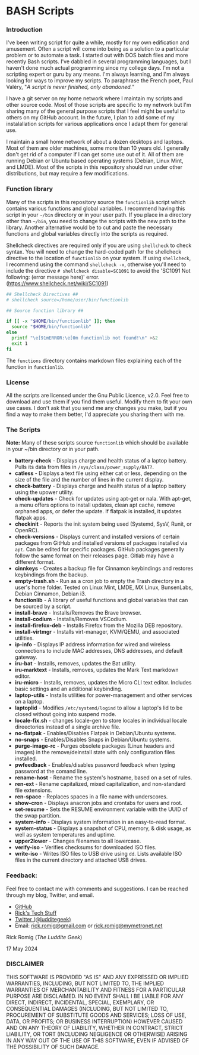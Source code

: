 # BASH Scripts

### Introduction
I've been writing script for quite a while, mostly for my own edification and amusement. Often a script will come into being as a solution to a particular problem or to automate a task. I started out with DOS batch files and more recently Bash scripts. I've dabbled in several programming languages, but I haven't done much actual programming since my college days. I'm not a scripting expert or guru by any means. I'm always learning, and I'm always looking for ways to improve my scripts. To paraphrase the French poet, Paul Valéry, "*A script is never finished, only abandoned.*"

I have a git server on my home network where I maintain my scripts and other source code. Most of those scripts are specific to my network but I'm sharing many of the general purpose scripts that I feel might be useful to others on my GitHub account. In the future, I plan to add some of my instalallation scripts for various applications once I adapt them for general use.

I maintain a small home network of about a dozen desktops and laptops. Most of them are older machines, some more than 10 years old. I generally don't get rid of a computer if I can get some use out of it. All of them are running Debian or Ubuntu based operating systems (Debian, Linux Mint, and LMDE). Most of the scripts in this repository should run under other distributions, but may require a few modifications.

### Function library
Many of the scripts in this repository source the `functionlib` script which contains various functions and global variables. I recommend having this script in your `~/bin` directory or in your user path. If you place in a directory other than `~/bin`, you need to change the scripts with the new path to the library. Another alternative would be to cut and paste the necessary functions and global variables directly into the scripts as required.

Shellcheck directives are required only if you are using `shellcheck` to check syntax. You will need to change the hard-coded path for the shellcheck directive to the location of `functionlib` on your system. If using `shellcheck`, I recommend using the command `shellcheck -x`, otherwise you'll need to include the directive `# shellcheck disable=SC1091` to avoid the 'SC1091 Not following: (error message here)' error. (https://www.shellcheck.net/wiki/SC1091)
```bash
## Shellcheck Directives ##
# shellcheck source=/home/user/bin/functionlib

## Source function library ##

if [[ -x "$HOME/bin/functionlib" ]]; then
  source "$HOME/bin/functionlib"
else
  printf "\e[91mERROR:\e[0m functionlib not found!\n" >&2
  exit 1
fi
```

The `functions` directory contains markdown files explaining each of the function in `functionlib`.

### License
All the scripts are licensed under the Gnu Public Licence, v2.0. Feel free to download and use them if you find them useful. Modify them to fit your own use cases. I don't ask that you send me any changes you make, but if you find a way to make them better, I'd appreciate you sharing them with me.

### The Scripts
**Note:** Many of these scripts source `functionlib` which should be available in your ~/bin directory or in your path.
- **battery-check** - Displays charge and health status of a laptop battery. Pulls its data from files in `/sys/class/power_supply/BAT?`.
- **catless** - Displays a text file using either cat or less, depending on the size of the file and the number of lines in the current display.
- **check-battery** - Displays charge and health status of a laptop battery using the upower utility.
- **check-updates** - Check for updates using apt-get or nala. With apt-get, a menu offers options to install updates, clean apt cache, remove orphaned apps, or defer the update. If flatpak is installed, it updates flatpak apps.
- **checkinit** - Reports the init system being used (Systemd, SysV, Runit, or OpenRC).
- **check-versions** - Displays current and installed versions of certain packages from GitHub and installed versions of packages installed via `apt`. Can be edited for specific packages. GitHub packages generally follow the same format on their releases page. Gitlab may have a different format.
- **cinnkeys** - Creates a backup file for Cinnamon keybindings and restores keybindings from the backup.
- **empty-trash.sh** - Run as a cron job to empty the Trash directory in a user's home folder. Tested on Linux Mint, LMDE, MX Linux, BunsenLabs, Debian Cinnamon, Debian i3.
- **functionlib** - A library of useful functions and global variables that can be sourced by a script.
- **install-brave** - Installs/Removes the Brave browser.
- **install-codium** - Installs/Removes VSCodium.
- **install-firefox-deb** - Installs Firefox from the Mozilla DEB repository.
- **install-virtmgr** - Installs virt-manager, KVM/QEMU, and associated utilities.
- **ip-info** - Displays IP address information for wired and wireless connections to include MAC addresses, DNS addresses, and default gateway.
- **iru-bat** - Installs, removes, updates the Bat utility.
- **iru-marktext** - Installs, removes, updates the Mark Text markdown editor.
- **iru-micro** - Installs, removes, updates the Micro CLI text editor. Includes basic settings and an additional keybinding.
- **laptop-utils** - Installs utilities for power-management and other services on a laptop.
- **laptoplid** - Modifies `/etc/systemd/logind` to allow a laptop's lid to be closed without going into suspend mode.
- **locale-fix.sh** - changes locale-gen to store locales in individual locale direectories instead of a single archive file.
- **no-flatpak** - Enables/Disables Flatpak in Debian/Ubuntu systems.
- **no-snaps** - Enables/Disables Snaps in Debian/Ubuntu systems.
- **purge-image-rc** - Purges obsolete packages (Linux headers and images) in the remove/deinstall state with only configuration files installed.
- **pwfeedback** - Enables/disables password feedback when typing password at the comand line.
- **rename-host** - Rename the system's hostname, based on a set of rules.
- **ren-ext** - Rename capitalized, mixed capitalization, and non-standard file extensions.
- **ren-space** - Replaces spaces in a file name with underscores.
- **show-cron** - Displays anacron jobs and crontabs for users and root.
- **set-resume** - Sets the RESUME environment variable with the UUID of the swap partition.
- **system-info** - Displays system information in an easy-to-read format.
- **system-status** - Displays a snapshot of CPU, memory, & disk usage, as well as system temperatures and uptime.
- **upper2lower** - Changes filenames to all lowercase.
- **verify-iso** - Verifies checksums for downloaded ISO files.
- **write-iso** - Writes ISO files to USB drive using `dd`. Lists available ISO files in the current directory and attached USB drives.

### Feedback:

Feel free to contact me with comments and suggestions. I can be reached through my blog, Twitter, and email.

* [GitHub](https://github.com/RickRomig/bashscripts)
* [Rick's Tech Stuff](https://ricktech.wordpress.com)
* [Twitter (@ludditegeek)](https://twitter.com/ludditegeek)
* Email: [rick.romig@gmail.com](mailto:rick.romig@gmail.com) or [rick.romig@mymetronet.net](mailto:rick.romig@mymentronet.net)

Rick Romig (*The Luddite Geek*)

17 May 2024

### DISCLAIMER

THIS SOFTWARE IS PROVIDED "AS IS" AND ANY EXPRESSED OR IMPLIED WARRANTIES, INCLUDING, BUT NOT LIMITED TO, THE IMPLIED WARRANTIES OF MERCHANTABILITY AND FITNESS FOR A PARTICULAR PURPOSE ARE DISCLAIMED. IN NO EVENT SHALL I BE LIABLE FOR ANY DIRECT, INDIRECT, INCIDENTAL, SPECIAL, EXEMPLARY, OR CONSEQUENTIAL DAMAGES (INCLUDING, BUT NOT LIMITED TO, PROCUREMENT OF SUBSTITUTE GOODS AND SERVICES; LOSS OF USE, DATA, OR PROFITS; OR BUSINESS INTERRUPTION) HOWEVER CAUSED AND ON ANY THEORY OF LIABILITY, WHETHER IN CONTRACT, STRICT LIABILITY, OR TORT (INCLUDING NEGLIGENCE OR OTHERWISE) ARISING IN ANY WAY OUT OF THE USE OF THIS SOFTWARE, EVEN IF ADVISED OF THE POSSIBILITY OF SUCH DAMAGE.
